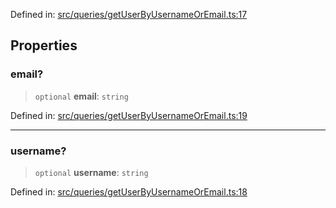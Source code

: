 Defined in: [src/queries/getUserByUsernameOrEmail.ts:17](https://github.com/bhavjitChauhan/khan-api/blob/67d30ab4498111952301bcaddbef9a132bf75105/src/queries/getUserByUsernameOrEmail.ts#L17)

## Properties

### email?

> `optional` **email**: `string`

Defined in: [src/queries/getUserByUsernameOrEmail.ts:19](https://github.com/bhavjitChauhan/khan-api/blob/67d30ab4498111952301bcaddbef9a132bf75105/src/queries/getUserByUsernameOrEmail.ts#L19)

***

### username?

> `optional` **username**: `string`

Defined in: [src/queries/getUserByUsernameOrEmail.ts:18](https://github.com/bhavjitChauhan/khan-api/blob/67d30ab4498111952301bcaddbef9a132bf75105/src/queries/getUserByUsernameOrEmail.ts#L18)
